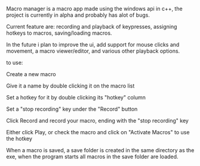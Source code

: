 Macro manager is a macro app made using the windows api in c++, the project is currently in alpha and probably has alot of bugs.


Current feature are:
  recording and playback of keypresses,
  assigning hotkeys to macros,
  saving/loading macros.


In the future i plan to improve the ui, add support for mouse clicks and movement, a macro viewer/editor, and various other playback options.



to use:

  Create a new macro

  Give it a name by double clicking it on the macro list
  
  Set a hotkey for it by double clicking its "hotkey" column
  
  Set a "stop recording" key under the "Record" button
  
  Click Record and record your macro, ending with the "stop recording" key

  Either click Play, or check the macro and click on "Activate Macros" to use the hotkey


When a macro is saved, a save folder is created in the same directory as the exe, when the program starts all macros in the save folder are loaded.
  
